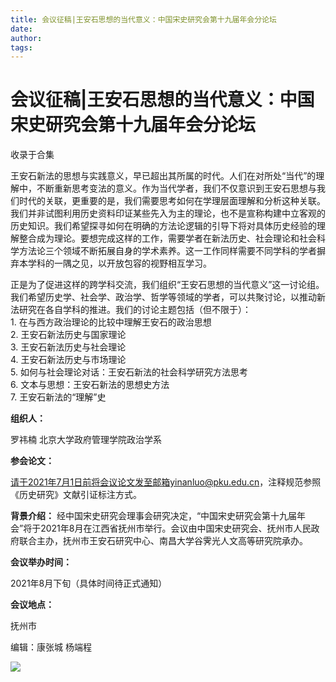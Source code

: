 ```yaml
---
title: 会议征稿|王安石思想的当代意义：中国宋史研究会第十九届年会分论坛
date: 
author: 
tags: 
---
```

# 会议征稿|王安石思想的当代意义：中国宋史研究会第十九届年会分论坛


收录于合集

王安石新法的思想与实践意义，早已超出其所属的时代。人们在对所处“当代”的理解中，不断重新思考变法的意义。作为当代学者，我们不仅意识到王安石思想与我们时代的关联，更重要的是，我们需要思考如何在学理层面理解和分析这种关联。我们并非试图利用历史资料印证某些先入为主的理论，也不是宣称构建中立客观的历史知识。我们希望探寻如何在明确的方法论逻辑的引导下将对具体历史经验的理解整合成为理论。要想完成这样的工作，需要学者在新法历史、社会理论和社会科学方法论三个领域不断拓展自身的学术素养。这一工作同样需要不同学科的学者摒弃本学科的一隅之见，以开放包容的视野相互学习。  

  
正是为了促进这样的跨学科交流，我们组织“王安石思想的当代意义”这一讨论组。我们希望历史学、社会学、政治学、哲学等领域的学者，可以共聚讨论，以推动新法研究在各自学科的推进。我们的讨论主题包括（但不限于）：  
1\. 在与西方政治理论的比较中理解王安石的政治思想  
2\. 王安石新法历史与国家理论  
3\. 王安石新法历史与社会理论  
4\. 王安石新法历史与市场理论  
5\. 如何与社会理论对话：王安石新法的社会科学研究方法思考  
6\. 文本与思想：王安石新法的思想史方法  
7\. 王安石新法的“理解”史

  

 **组织人：**

罗祎楠 北京大学政府管理学院政治学系

  

 **参会论文：**

请于2021年7月1日前将会议论文发至邮箱yinanluo@pku.edu.cn，注释规范参照《历史研究》文献引证标注方式。

  
 **背景介绍：**
经中国宋史研究会理事会研究决定，“中国宋史研究会第十九届年会”将于2021年8月在江西省抚州市举行。会议由中国宋史研究会、抚州市人民政府联合主办，抚州市王安石研究中心、南昌大学谷霁光人文高等研究院承办。  
  
 **会议举办时间：**

2021年8月下旬（具体时间待正式通知）

  

 **会议地点：**

抚州市

编辑：康张城 杨端程

  

![](/images/230/2.jpeg)

  

